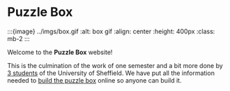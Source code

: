 # Puzzle Box

:::{image} ../imgs/box.gif
:alt: box gif
:align: center
:height: 400px
:class: mb-2
:::

Welcome to the **Puzzle Box** website!

This is the culmination of the work of one semester and a bit more done by [3 students](the_team) of the University of Sheffield. We have put all the information needed to [build the puzzle box](https://github.com/Parzival1918/puzzle-box/tree/main/box-blueprints) online so anyone can build it.

